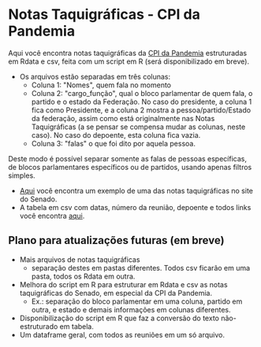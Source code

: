# Notas Taquigráficas - CPI da Pandemia
Aqui você encontra notas taquigráficas da [CPI da Pandemia](https://legis.senado.leg.br/comissoes/comissao?codcol=2441) estruturadas em Rdata e csv, feita com um script em R (será disponibilizado em breve). 

- Os arquivos estão separadas em três colunas: 
  - Coluna 1: "Nomes", quem fala no momento
  - Coluna 2: "cargo_função", qual o bloco parlamentar de quem fala, o partido e o estado da Federação. No caso do presidente, a coluna 1 fica como Presidente, e a coluna 2 mostra a pessoa/partido/Estado da federação, assim como está originalmente nas Notas Taquigráficas (a se pensar se compensa mudar as colunas, neste caso). No caso do depoente, esta coluna fica vazia.
  - Coluna 3: "falas" o que foi dito por aquela pessoa.

Deste modo é possível separar somente as falas de pessoas específicas, de blocos parlamentares específicos ou de partidos, usando apenas filtros simples.


- [Aqui](https://www25.senado.leg.br/web/atividade/notas-taquigraficas/-/notas/r/9996) você encontra um exemplo de uma das notas taquigráficas no site do Senado.
- A tabela em csv com datas, número da reunião, depoente e todos links você encontra [aqui](https://github.com/SoaresAlisson/NotasTaquigraficas/blob/master/NotasTaq_listagem.csv).

## Plano para atualizações futuras (em breve)
- Mais arquivos de notas taquigráficas
  -  separação destes em pastas diferentes. Todos csv ficarão em uma pasta, todos os Rdata em outra.
- Melhora do script em R para estruturar em Rdata e csv as notas taquigráficas do Senado, em especial da CPI da Pandemia.
  - Ex.: separação do bloco parlamentar em uma coluna, partido em outra, e estado e demais informações em colunas diferentes.
- Disponibilização do script em R que faz a conversão do texto não-estruturado em tabela.
- Um dataframe geral, com todos as reuniões em um só arquivo. 
